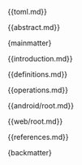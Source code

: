 {{toml.md}}

{{abstract.md}}

{mainmatter}

{{introduction.md}}

{{definitions.md}}

{{operations.md}}

{{android/root.md}}

{{web/root.md}}

{{references.md}}

{backmatter}
